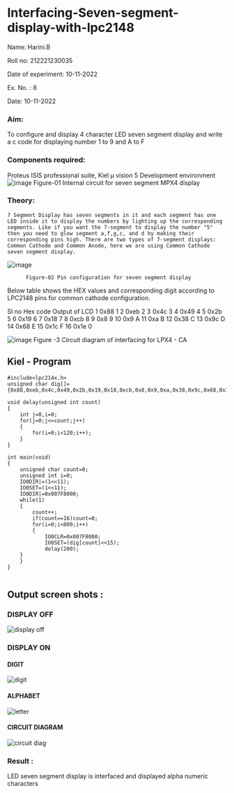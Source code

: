 # Interfacing-Seven-segment-display-with-lpc2148

Name: Harini.B

Roll no: 212221230035

Date of experiment: 10-11-2022



Ex. No. : 8

Date: 10-11-2022
 

### Aim: 
To configure and display 4 character LED seven segment display and write a c code for displaying number 1 to 9 and A to F 
### Components required: 
Proteus ISIS professional suite, Kiel μ vision 5 Development environment 
 ![image](https://user-images.githubusercontent.com/36288975/201021692-efa39349-1a3c-4737-aadc-1843b954c78d.png)
Figure-01 Internal circuit for seven segment MPX4 display



### Theory: 
	7 Segment Display has seven segments in it and each segment has one LED inside it to display the numbers by lighting up the corresponding segments. Like if you want the 7-segment to display the number "5" then you need to glow segment a,f,g,c, and d by making their corresponding pins high. There are two types of 7-segment displays: Common Cathode and Common Anode, here we are using Common Cathode seven segment display.
   ![image](https://user-images.githubusercontent.com/36288975/201021740-565b47cd-26d8-4e54-a092-eef7a0a85278.png)
 
          Figure-02 Pin configuration for seven segment display  


Below table shows the HEX values and corresponding digit according to LPC2148 pins for common cathode configuration.



Sl no 	Hex code 	Output of LCD
1	0x88	1
2	0xeb	2
3	0x4c	3
4	0x49	4
5	0x2b	5
6	0x19	6
7	0x18	7
8	0xcb	8
9	0x8	9
10	0x9	A
11	0xa	B
12	0x38	C
13	0x9c	D
14	0x68	E
15	0x1c 	F
16	0x1e	0

 

![image](https://user-images.githubusercontent.com/36288975/201021930-7efe2b15-b0de-4d52-b87d-329fe6b91c89.png)
        Figure -3 Circuit diagram of interfacing for LPX4 - CA

## Kiel - Program 
```
#include<lpc214x.h>
unsigned char dig[]={0x88,0xeb,0x4c,0x49,0x2b,0x19,0x18,0xcb,0x8,0x9,0xa,0x38,0x9c,0x68,0x1c,0x1e};

void delay(unsigned int count)
{
	int j=0,i=0;
	for(j=0;j<=count;j++)
	{
		for(i=0;i<120;i++);
	}
}

int main(void)
{
	unsigned char count=0;
	unsigned int i=0;
	IO0DIR|=(1<<11);
	IO0SET=(1<<11);
	IO0DIR|=0x007F8000;
	while(1)
	{
		count++;
		if(count==16)count=0;
		for(i=0;i<800;i++)
		{
			IO0CLR=0x007F8000;
			IO0SET=(dig[count]<<15);
			delay(200);
    }
	}
}	
	
```

##  Output screen shots :
### DISPLAY OFF
![display off](https://user-images.githubusercontent.com/93427253/201057739-421434c1-98b5-4b2c-9a23-f5760aa0301c.png)
### DISPLAY ON
#### DIGIT
![digit ](https://user-images.githubusercontent.com/93427253/201060382-37067a26-e9f5-4856-b787-bb1e4275a295.png)

#### ALPHABET
![letter](https://user-images.githubusercontent.com/93427253/201060493-27de03b8-01d9-4a59-b68f-9ef19b569c42.png)

#### CIRCUIT DIAGRAM
![circuit diag](https://user-images.githubusercontent.com/93427253/201060560-d89a829c-86af-4986-a8bc-8ea660c72728.png)


### Result :
LED seven segment display is interfaced and displayed alpha numeric characters 
